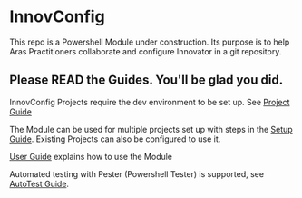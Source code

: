 # InnovConfig

This repo is a Powershell Module under construction. Its purpose is to help Aras Practitioners collaborate and configure Innovator in a git repository.

## Please READ the Guides. You'll be glad you did.

InnovConfig Projects require the dev environment to be set up. See [Project Guide](.\Documents\ProjectGuide.md)

The Module can be used for multiple projects set up with steps in the [Setup Guide](.\Documents\SetupGuide.md). Existing Projects can also be configured to use it.

[User Guide](.\Documents\UserGuide.md) explains how to use the Module

Automated testing with Pester (Powershell Tester) is supported, see [AutoTest Guide](.\Documents\AutoTestGuide.md).
